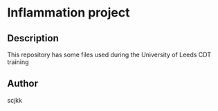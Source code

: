# Inflammation project

## Description

This repository has some files used during the University of Leeds CDT training

## Author 

scjkk
